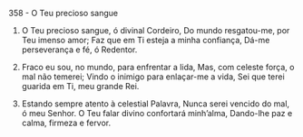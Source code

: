 358 - O Teu precioso sangue

1. O Teu precioso sangue, ó divinal Cordeiro,
   Do mundo resgatou-me, por Teu imenso amor;
   Faz que em Ti esteja a minha confiança,
   Dá-me perseverança e fé, ó Redentor.

2. Fraco eu sou, no mundo, para enfrentar a lida,
   Mas, com celeste força, o mal não temerei;
   Vindo o inimigo para enlaçar-me a vida,
   Sei que terei guarida em Ti, meu grande Rei.

3. Estando sempre atento à celestial Palavra,
   Nunca serei vencido do mal, ó meu Senhor.
   O Teu falar divino confortará minh’alma,
   Dando-lhe paz e calma, firmeza e fervor.
